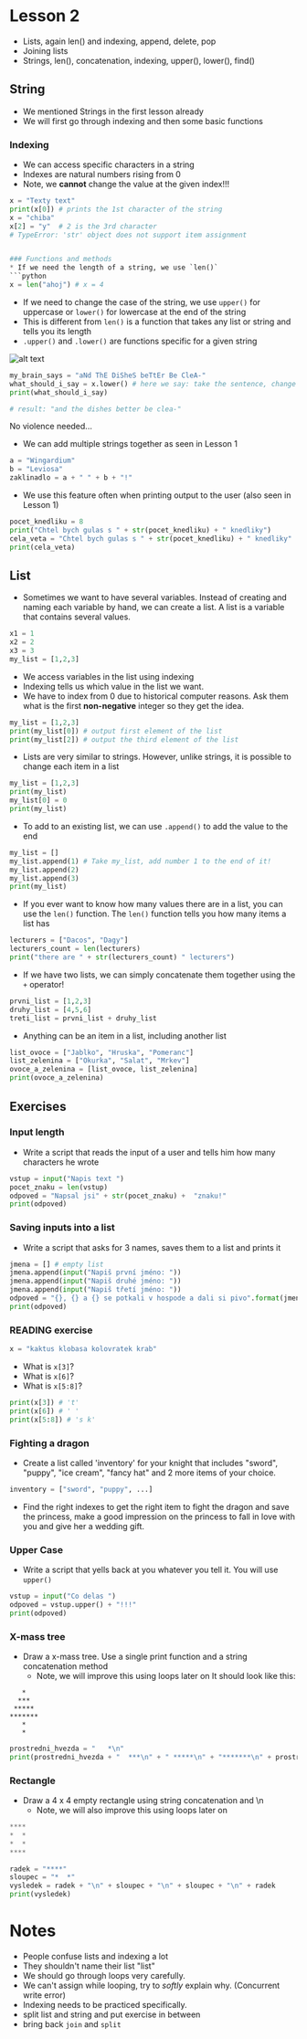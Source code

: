 # Lesson 2
* Lists, again len() and indexing, append, delete, pop
* Joining lists
* Strings, len(), concatenation, indexing, upper(), lower(), find()

## String
* We mentioned Strings in the first lesson already
* We will first go through indexing and then some basic functions

### Indexing
* We can access specific characters in a string
* Indexes are natural numbers rising from 0
* Note, we **cannot** change the value at the given index!!!
```python
x = "Texty text"
print(x[0]) # prints the 1st character of the string
x = "chiba"
x[2] = "y"  # 2 is the 3rd character
# TypeError: 'str' object does not support item assignment


### Functions and methods
* If we need the length of a string, we use `len()`
```python
x = len("ahoj") # x = 4
```
* If we need to change the case of the string, we use `upper()` for uppercase or `lower()` for lowercase at the end of the string
* This is different from `len()` is a function that takes any list or string and tells you its length
* `.upper()` and `.lower()` are functions specific for a given string


 ![alt text](https://orig00.deviantart.net/dd22/f/2017/151/5/8/mocking_spongebob_meme_by_thevideogameteen-dbb5ar0.jpg "Logo Title Text 1")


```python
my_brain_says = "aNd ThE DiSheS beTtEr Be CleA-"
what_should_i_say = x.lower() # here we say: take the sentence, change it's characters to lower case, save the result to a new variable
print(what_should_i_say)

# result: "and the dishes better be clea-"
```
No violence needed...

* We can add multiple strings together as seen in Lesson 1
```python
a = "Wingardium"
b = "Leviosa"
zaklinadlo = a + " " + b + "!"
```
* We use this feature often when printing output to the user (also seen in Lesson 1)
```python
pocet_knedliku = 8
print("Chtel bych gulas s " + str(pocet_knedliku) + " knedliky")
cela_veta = "Chtel bych gulas s " + str(pocet_knedliku) + " knedliky"
print(cela_veta)
```

## List
* Sometimes we want to have several variables. Instead of creating and naming
each variable by hand, we can create a list. A list is a variable that contains several values.
```python
x1 = 1
x2 = 2
x3 = 3
my_list = [1,2,3]
```
* We access variables in the list using indexing
* Indexing tells us which value in the list we want.
* We have to index from 0 due to historical computer reasons. Ask them what is the first **non-negative** integer so they get the idea.
```python
my_list = [1,2,3]
print(my_list[0]) # output first element of the list
print(my_list[2]) # output the third element of the list
```
* Lists are very similar to strings. However, unlike strings, it is possible to change each item in a list
```python
my_list = [1,2,3]
print(my_list)
my_list[0] = 0
print(my_list)
```
* To add to an existing list, we can use `.append()` to add the value to the end
```python
my_list = []
my_list.append(1) # Take my_list, add number 1 to the end of it!
my_list.append(2)
my_list.append(3)
print(my_list)
```
* If you ever want to know how many values there are in a list, you can use the `len()` function. The `len()` function tells you how many items a list has
```python
lecturers = ["Dacos", "Dagy"]
lecturers_count = len(lecturers)
print("there are " + str(lecturers_count) " lecturers")
```
* If we have two lists, we can simply concatenate them together using the `+` operator!
```python
prvni_list = [1,2,3]
druhy_list = [4,5,6]
treti_list = prvni_list + druhy_list
```
* Anything can be an item in a list, including another list 
```python
list_ovoce = ["Jablko", "Hruska", "Pomeranc"]
list_zelenina = ["Okurka", "Salat", "Mrkev"]
ovoce_a_zelenina = [list_ovoce, list_zelenina]
print(ovoce_a_zelenina)
```

## Exercises
### Input length
* Write a script that reads the input of a user and tells him how many characters he wrote
```python
vstup = input("Napis text ")
pocet_znaku = len(vstup)
odpoved = "Napsal jsi" + str(pocet_znaku) +  "znaku!"
print(odpoved)
```

### Saving inputs into a list
* Write a script that asks for 3 names, saves them to a list and prints it
```python
jmena = [] # empty list
jmena.append(input("Napiš první jméno: "))
jmena.append(input("Napiš druhé jméno: "))
jmena.append(input("Napiš třetí jméno: "))
odpoved = "{}, {} a {} se potkali v hospode a dali si pivo".format(jmena[0], jmena[1], jmena[2])
print(odpoved)
```

### READING exercise
```python
x = "kaktus klobasa kolovratek krab"
```
* What is `x[3]`?
* What is `x[6]`?
* What is `x[5:8]`?
```python
print(x[3]) # 't'
print(x[6]) # ' '
print(x[5:8]) # 's k'
```

### Fighting a dragon
* Create a list called 'inventory' for your knight that includes "sword", "puppy", "ice cream", "fancy hat" and 2 more items of your choice.
```python
inventory = ["sword", "puppy", ...]
```
* Find the right indexes to get the right item to fight the dragon and save the princess, make a good impression on the princess to fall in love with you and give her a wedding gift.

### Upper Case
* Write a script that yells back at you whatever you tell it. You will use `upper()`
```python
vstup = input("Co delas ")
odpoved = vstup.upper() + "!!!"
print(odpoved)
```
### X-mass tree
* Draw a x-mass tree. Use a single print function and a string concatenation method
  * Note, we will improve this using loops later on
It should look like this:

```
   *
  ***
 *****
*******
   *
   *
```
```python
prostredni_hvezda = "   *\n"
print(prostredni_hvezda + "  ***\n" + " *****\n" + "*******\n" + prostredni_hvezda + prostredni_hvezda)
```

### Rectangle
* Draw a 4 x 4 empty rectangle using string concatenation and \n
  * Note, we will also improve this using loops later on

```python
****
*  *
*  *
****
```
```python
radek = "****"
sloupec = "*  *"
vysledek = radek + "\n" + sloupec + "\n" + sloupec + "\n" + radek
print(vysledek)
```

# Notes
* People confuse lists and indexing a lot
* They shouldn't name their list "list"
* We should go through loops very carefully.
* We can't assign while looping, try to *softly* explain why. (Concurrent write error)
* Indexing needs to be practiced specifically.
* split list and string and put exercise in between
* bring back `join` and `split`
